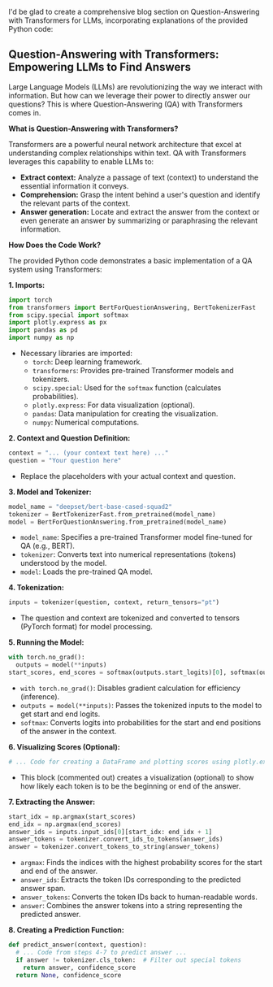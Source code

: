 I'd be glad to create a comprehensive blog section on Question-Answering with Transformers for LLMs, incorporating explanations of the provided Python code:

## Question-Answering with Transformers: Empowering LLMs to Find Answers

Large Language Models (LLMs) are revolutionizing the way we interact with information. But how can we leverage their power to directly answer our questions? This is where Question-Answering (QA) with Transformers comes in.

**What is Question-Answering with Transformers?**

Transformers are a powerful neural network architecture that excel at understanding complex relationships within text. QA with Transformers leverages this capability to enable LLMs to:

- **Extract context:** Analyze a passage of text (context) to understand the essential information it conveys.
- **Comprehension:** Grasp the intent behind a user's question and identify the relevant parts of the context.
- **Answer generation:** Locate and extract the answer from the context or even generate an answer by summarizing or paraphrasing the relevant information.

**How Does the Code Work?**

The provided Python code demonstrates a basic implementation of a QA system using Transformers:

**1. Imports:**

```python
import torch
from transformers import BertForQuestionAnswering, BertTokenizerFast
from scipy.special import softmax
import plotly.express as px
import pandas as pd
import numpy as np
```

- Necessary libraries are imported:
    - `torch`: Deep learning framework.
    - `transformers`: Provides pre-trained Transformer models and tokenizers.
    - `scipy.special`: Used for the `softmax` function (calculates probabilities).
    - `plotly.express`: For data visualization (optional).
    - `pandas`: Data manipulation for creating the visualization.
    - `numpy`: Numerical computations.

**2. Context and Question Definition:**

```python
context = "... (your context text here) ..."
question = "Your question here"
```

- Replace the placeholders with your actual context and question.

**3. Model and Tokenizer:**

```python
model_name = "deepset/bert-base-cased-squad2"
tokenizer = BertTokenizerFast.from_pretrained(model_name)
model = BertForQuestionAnswering.from_pretrained(model_name)
```

- `model_name`: Specifies a pre-trained Transformer model fine-tuned for QA (e.g., BERT).
- `tokenizer`: Converts text into numerical representations (tokens) understood by the model.
- `model`: Loads the pre-trained QA model.

**4. Tokenization:**

```python
inputs = tokenizer(question, context, return_tensors="pt")
```

- The question and context are tokenized and converted to tensors (PyTorch format) for model processing.

**5. Running the Model:**

```python
with torch.no_grad():
  outputs = model(**inputs)
start_scores, end_scores = softmax(outputs.start_logits)[0], softmax(outputs.end_logits)[0]
```

- `with torch.no_grad()`: Disables gradient calculation for efficiency (inference).
- `outputs = model(**inputs)`: Passes the tokenized inputs to the model to get start and end logits.
- `softmax`: Converts logits into probabilities for the start and end positions of the answer in the context.

**6. Visualizing Scores (Optional):**

```python
# ... Code for creating a DataFrame and plotting scores using plotly.express ...
```

- This block (commented out) creates a visualization (optional) to show how likely each token is to be the beginning or end of the answer.

**7. Extracting the Answer:**

```python
start_idx = np.argmax(start_scores)
end_idx = np.argmax(end_scores)
answer_ids = inputs.input_ids[0][start_idx: end_idx + 1]
answer_tokens = tokenizer.convert_ids_to_tokens(answer_ids)
answer = tokenizer.convert_tokens_to_string(answer_tokens)
```

- `argmax`: Finds the indices with the highest probability scores for the start and end of the answer.
- `answer_ids`: Extracts the token IDs corresponding to the predicted answer span.
- `answer_tokens`: Converts the token IDs back to human-readable words.
- `answer`: Combines the answer tokens into a string representing the predicted answer.

**8. Creating a Prediction Function:**

```python
def predict_answer(context, question):
  # ... Code from steps 4-7 to predict answer ...
  if answer != tokenizer.cls_token:  # Filter out special tokens
    return answer, confidence_score
  return None, confidence_score